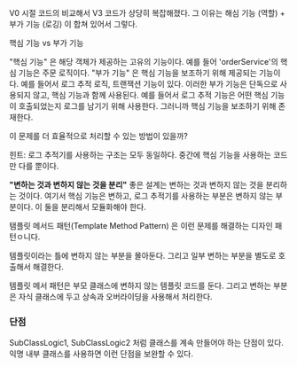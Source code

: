 V0 시절 코드의 비교해서 V3 코드가 상당히 복잡해졌다. 그 이유는 해심 기능 (역할) + 부가 기능 (로깅) 이 합쳐 있어서 그렇다.

핵심 기능 vs 부가 기능

"핵심 기능" 은 해당 객체가 제공하는 고유의 기능이다. 예를 들어 'orderService'의 핵심 기능은 주문 로직이다.
"부가 기능" 은 핵심 기능을 보조하기 위해 제공되는 기능이다. 예를 들어서 로그 추적 로직, 트랜잭션 기능이 있다. 이러한 부가 기능은 단독으로 사용되지 않고, 핵심 기능과 함께 사용된다. 예를 들어서 로그 추적
기능은 어떤 핵심 기능이 호출되었는지 로그를 남기기 위해 사용한다. 그러니까 핵심 기능을 보조하기 위해 존재한다.

이 문제를 더 효율적으로 처리할 수 있는 방법이 있을까?

힌트: 로그 추적기를 사용하는 구조는 모두 동일하다. 중간에 핵심 기능을 사용하는 코드만 다를 뿐이다.


**"변하는 것과 변하지 않는 것을 분리"**
좋은 설계는 변하는 것과 변하지 않는 것을 분리하는 것이다.
여기서 핵심 기능은 변하고, 로그 추적기를 사용하는 부분은 변하지 않는 부분이다.
이 둘을 분리해서 모듈화해야 한다.

탬플릿 메서드 패턴(Template Method Pattern) 은 이런 문제를 해결하는 디자인 패턴ㅇ니다.

템플릿이라는 틀에 변하지 않는 부분을 몰아둔다.
그리고 일부 변하는 부분을 별도로 호출해서 해결한다.

템플릿 메서 패턴은 부모 클래스에 변하지 않는 템플릿 코드를 둔다.
그리고 변하는 부분은 자식 클래스에 두고 상속과 오버라이딩을 사용해서 처리한다.


### 단점

SubClassLogic1, SubClassLogic2 처럼 클래스를 계속 만들어야 하는 단점이 있다.
익명 내부 클래스를 사용하면 이런 단점을 보완할 수 있다.


